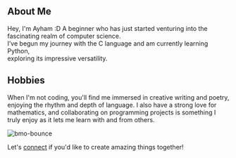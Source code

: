 ## About Me

Hey, I'm Ayham :D A beginner who has just started venturing into the fascinating realm of computer science.  
I’ve begun my journey with the C language and am currently learning Python,  
exploring its impressive versatility.

## Hobbies
When I'm not coding, you'll find me immersed in creative writing and poetry, enjoying the rhythm and depth of language. I also have a strong love for mathematics, and collaborating on programming projects is something I truly enjoy as it lets me learn with and from others.  

![bmo-bounce](https://github.com/user-attachments/assets/c8fe7880-20b6-4c9e-99ae-aa26fb8e1351)   
<!--- md_linting error caused by the URL of this Gif being treated as part of the line length calculation, for the sake of the aesthetics, I am choosing to ignore this error. -->

Let's [connect](https://www.linkedin.com/in/ayham-hasan-925a03339/) if you'd like to create amazing things together!
